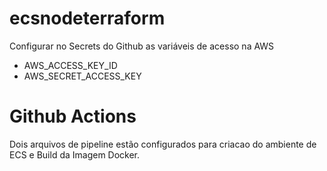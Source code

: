 # ecsnodeterraform

Configurar no Secrets do Github as variáveis de acesso na AWS

- AWS_ACCESS_KEY_ID
- AWS_SECRET_ACCESS_KEY

# Github Actions

Dois arquivos de pipeline estão configurados para criacao do ambiente de ECS e Build da Imagem Docker. 